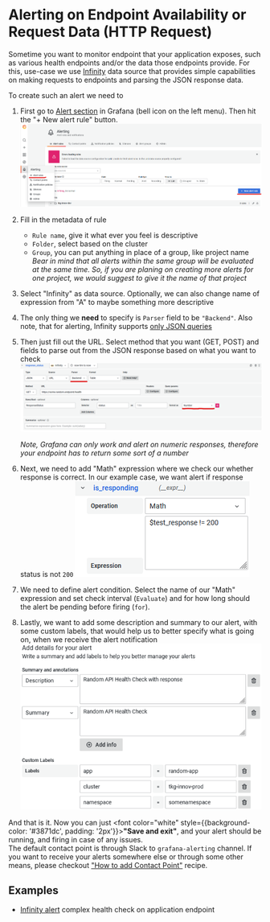 # Alerting on Endpoint Availability or Request Data (HTTP Request)

Sometime you want to monitor endpoint that your application exposes, such as various health endpoints and/or the data those endpoints provide. For this, use-case we use [Infinity](https://grafana.com/grafana/plugins/yesoreyeram-infinity-datasource/) data source that provides simple capabilities on making requests to endpoints and parsing the JSON response data.

To create such an alert we need to

  1. First go to [Alert section](https://grafana.bratislava.sk/alerting/list) in Grafana (bell icon on the left menu). Then hit the "+ New alert rule" button.
  ![create new alert](./.attachments/create_new_alert.png "Create new alert from alert menu")

  2. Fill in the metadata of rule
      - `Rule name`, give it what ever you feel is descriptive
      - `Folder`, select based on the cluster
      - `Group`, you can put anything in place of a group, like project name  
    _Bear in mind that all alerts within the same group will be evaluated at the same time. So, if you are planing on creating more alerts for one project, we would suggest to give it the name of that project_
  3. Select "Infinity" as data source. Optionally, we can also change name of expression from "A" to maybe something more descriptive
  4. The only thing we **need** to specify is `Parser` field to be `"Backend"`. Also note, that for alerting, Infinity supports [only JSON queries](https://sriramajeyam.com/grafana-infinity-datasource/wiki/limitations/)
  5. Then just fill out the URL. Select method that you want (GET, POST) and fields to parse out from the JSON response based on what you want to check
  ![infinity alert example](./.attachments/infinity_alert_example.png "Ininity type alert that check specific endpoint JSON response")

        _Note, Grafana can only work and alert on numeric responses, therefore your endpoint has to return some sort of a number_

  6. Next, we need to add "Math" expression where we check our whether response is correct. In our example case, we want alert if response status is not `200`
  ![infinity math expression](./.attachments/infinity_math_example.png "Example of Math expression for infinity alert")

  7. We need to define alert condition. Select the name of our "Math" expression and set check interval (`Evaluate`) and for how long should the alert be pending before firing (`for`).
  7. Lastly, we want to add some description and summary to our alert, with some custom labels, that would help us to better specify what is going on, when we receive the alert notification
  ![infinity alert details](./.attachments/infinity_summary_description_info.png "Example of Infinity Alert Details")


And that is it. Now you can just <font color="white" style={{background-color: '#3871dc', padding: '2px'}}>**"Save and exit"**</font>, and your alert should be running, and firing in case of any issues.  
The default contact point is through Slack to `grafana-alerting` channel. If you want to receive your alerts somewhere else or through some other means, please checkout ["How to add Contact Point"](./contact-point.md) recipe.

## Examples
  
  - [Infinity alert](https://grafana.bratislava.sk/alerting/grafana/FpIQuG44z/view?returnTo=%2Falerting%2Flist%3Fview%3Dgrouped) complex health check on application endpoint
